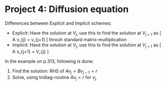 # Project 4: Diffusion equation

Differences between Explicit and Implicit schemes:

- Explicit: Have the solution at $V_j$, use this to find the solution at $V_{j+1}$ as
\[ A v_{j} = v_{j+1] \]
throuh standard matrix-multiplication
- Implicit: Have the solution at $V_j$, use this to find the solution at $V_{j+1}$ as
\[ A v_{j+1} = V_{j} \]

In the example on p.313, following is done:

1. Find the solution: RHS of $Av_j = Bv_{j-1} = r$
2. Solve, using tridiag-routine $Av_j = r$ for $v_j$.


